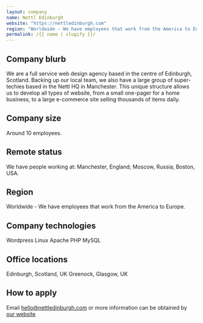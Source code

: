 ```yaml
---
layout: company
name: Nettl Edinburgh
website: "https://nettledinburgh.com"
region: "Worldwide - We have employees that work from the America to Europe."
permalink: /{{ name | slugify }}/
---
```


## Company blurb

We are a full service web design agency based in the centre of Edinburgh, Scotland. Backing up our local team, we also have a large group of super-techies based in the Nettl HQ in Manchester. This unique structure allows us to develop all types of website, from a small one-pager for a home business, to a large e-commerce site selling thousands of items daily.

## Company size

Around 10 employees.

## Remote status

We have people working at: Manchester, England; Moscow, Russia; Boston, USA.

## Region

Worldwide - We have employees that work from the America to Europe.

## Company technologies

Wordpress
Linux
Apache
PHP
MySQL

## Office locations

Edinburgh, Scotland, UK
Greenock, Glasgow, UK
## How to apply

Email hello@nettledinburgh.com or more information can be obtained by [our website](http://www.webdesignedinburgh.com/)